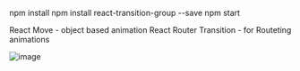 npm install
npm install react-transition-group --save
npm start

React Move - object based animation
React Router Transition - for Routeting animations 


![image](https://user-images.githubusercontent.com/53437442/154115378-22a13df6-6c54-4a59-bf65-976f961d4ad3.png)
